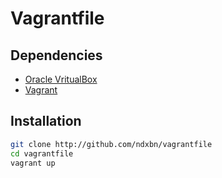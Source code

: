 # Vagrantfile

## Dependencies

* [Oracle VritualBox](https://chocolatey.org/packages/virtualbox)
* [Vagrant](https://chocolatey.org/packages/vagrant)

## Installation

```bash
git clone http://github.com/ndxbn/vagrantfile
cd vagrantfile
vagrant up
```
